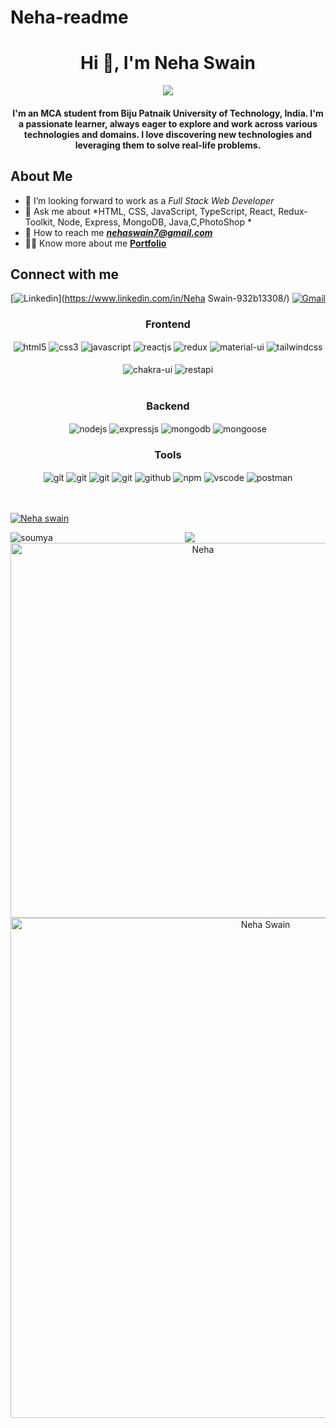 # Neha-readme
<h1 align="center">Hi 👋, I'm Neha Swain</h1>
<div align="center">
 <img src="https://readme-typing-svg.herokuapp.com/?lines=Full+Stack+Developer;MERN+Stack+Developer;Web+Developer;React+Developer;Quick+learner&color=cyan&center=true" />
</div>
<h4 align="center"> I'm an MCA student from Biju Patnaik University of Technology, India. I'm a passionate learner, always eager to explore and work across various technologies and domains. I love discovering new technologies and leveraging them to solve real-life problems.</h4>
</a> </p>

##  About Me 

- 🏢 I’m looking forward to work as a *Full Stack Web Developer*
- 💬 Ask me about *HTML, CSS, JavaScript, TypeScript, React, Redux-Toolkit, Node, Express, MongoDB, Java,C,PhotoShop *
- 📧 How to reach me <b>*nehaswain7@gmail.com*</b>
- 👨‍💻 Know more about me <b><a href="https://Nehaswain2002.github.io" target="_blank" rel="noopener noreferrer">Portfolio</a></b>
<!---- 📄 Check out my <b><a href="https://drive.google.com/file/d/1m3s08EUctgjY3S4xVi7f_wJNMu_io_yb/view?usp=share_link" target="_blank" rel="noopener noreferrer">Resume</a></b>--->

   

##  Connect with me
<!----[![Portfolio](https://img.shields.io/badge/-Porfolio-000?style=flat&logo=🔭&logoColor=white)](https://Nehaswain2002.github.io/)--->
[![Linkedin](https://img.shields.io/badge/-LinkedIn-blue?style=flat&logo=Linkedin&logoColor=white)](https://www.linkedin.com/in/Neha Swain-932b13308/)
[![Gmail](https://img.shields.io/badge/-Gmail-c14438?style=flat&logo=Gmail&logoColor=white)](mailto:nehaswain7@gmail.com)


 <div align="center"><h3 align="center">Frontend</h3>
<img src="https://img.shields.io/badge/html5-%23E34F26.svg?style=for-the-badge&logo=html5&logoColor=white" align="center" alt="html5">
<img src = "https://img.shields.io/badge/css3-%231572B6.svg?style=for-the-badge&logo=css3&logoColor=white" align="center" alt="css3">
<img src ="https://img.shields.io/badge/javascript-%23323330.svg?style=for-the-badge&logo=javascript&logoColor=%23F7DF1E" align="center" alt="javascript">
<img src="https://img.shields.io/badge/React-20232A?style=for-the-badge&logo=react&logoColor=61DAFB"  align="center" alt="reactjs" />
<img src="https://img.shields.io/badge/Redux-593D88?style=for-the-badge&logo=redux&logoColor=white"  align="center" alt="redux" />
<img src="https://img.shields.io/badge/Material%20UI-007FFF?style=for-the-badge&logo=mui&logoColor=white"  align="center" alt="material-ui"/>
<img src = "https://img.shields.io/badge/tailwind css-%2338B2AC.svg?style=for-the-badge&logo=tailwind-css&logoColor=white" align="center" alt="tailwindcss"/>
<br/>
<br/>
  <img src = "https://img.shields.io/badge/chakra ui-%234ED1C5.svg?style=for-the-badge&logo=chakraui&logoColor=white" align="center" alt="chakra-ui"/>
  <img src="https://img.shields.io/badge/rest api-%23000000.svg?style=for-the-badge&logo=flask&logoColor=white" align="center" alt="restapi"/>
  
</div>
 <br/>
  <div align="center"><h3 align="center">Backend</h3> 
<img src="https://img.shields.io/badge/Node.js-339933?style=for-the-badge&logo=nodedotjs&logoColor=white" align="center" alt="nodejs" />
<img src="https://img.shields.io/badge/Express.js-000000?style=for-the-badge&logo=express&logoColor=white" align="center" alt="expressjs"/>
<img src="https://img.shields.io/badge/MongoDB-4EA94B?style=for-the-badge&logo=mongodb&logoColor=white" align="center" alt="mongodb"/>
<img src="https://img.shields.io/badge/mongoose-%2300f.svg?style=for-the-badge&logo=fastify&logoColor=white" align="center" alt="mongoose"/>
 </div>
 
 <div align="center"><h3 align="center">Tools</h3> 
  <img src="https://img.shields.io/badge/heroku-%23430098.svg?style=for-the-badge&logo=heroku&logoColor=white" align="center" alt="git"/>
   <img src="https://img.shields.io/badge/netlify-%23000000.svg?style=for-the-badge&logo=netlify&logoColor=#00C7B7" align="center" alt="git"/>
   <img src="https://img.shields.io/badge/vercel-%23000000.svg?style=for-the-badge&logo=vercel&logoColor=whit" align="center" alt="git"/>
   <img src="https://img.shields.io/badge/Git-f44d27?style=for-the-badge&logo=git&logoColor=white"  align="center" alt="git"/>
   <img src="https://img.shields.io/badge/GitHub-100000?style=for-the-badge&logo=github&logoColor=white"  align="center" alt="github"/>
   <img src = "https://img.shields.io/badge/NPM-%23000000.svg?style=for-the-badge&logo=npm&logoColor=white" align="center" alt="npm">
   <img src="https://img.shields.io/badge/Visual%20Studio-5C2D91.svg?style=for-the-badge&logo=visual-studio&logoColor=white"  align="center" alt="vscode"/>
   <img src ="https://img.shields.io/badge/Postman-FF6C37?style=for-the-badge&logo=postman&logoColor=white" align="center" alt="postman">
  
  <br/>
  <br/>
  <br/>
 <p align="left"> <a href="https://github.com/ryo-ma/github-profile-trophy"><img src="https://github-profile-trophy.vercel.app/?username=Nehaswain2002"        alt="Neha swain"/></a> </p>
 <p>
  <img align="left" src="https://github-readme-stats.vercel.app/api/top-langs?username=soumya93485&hide_title=true&hide_border=true&show_icons=true&include_all_commits=true&count_private=true&line_height=21&text_color=000&icon_color=000&bg_color=0,ea6161,ffc64d,fffc4d,52fa5a&theme=graywhite" alt="soumya"/>

 <img align="left" width="600" src="https://github-readme-stats.vercel.app/api?username=NehaSwain2002&hide_title=true&hide_border=true&show_icons=true&include_all_commits=true&count_private=true&line_height=21&text_color=000&icon_color=000&bg_color=0,ea6161,ffc64d,fffc4d,52fa5a&theme=graywhite" alt="Neha" /></p> 

 <a href="https://github.com/Nehaswain2002/github-readme-stats">
 <img align="left" width="800" src="https://github-readme-streak-stats.herokuapp.com/?user=Nehaswain2002&&theme=highcontrast" alt="Neha Swain" />
 </a>
 <p align="center">
  <img  src="https://raw.githubusercontent.com/Trilokia/Trilokia/379277808c61ef204768a61bbc5d25bc7798ccf1/bottom_header.svg">
 </p>
